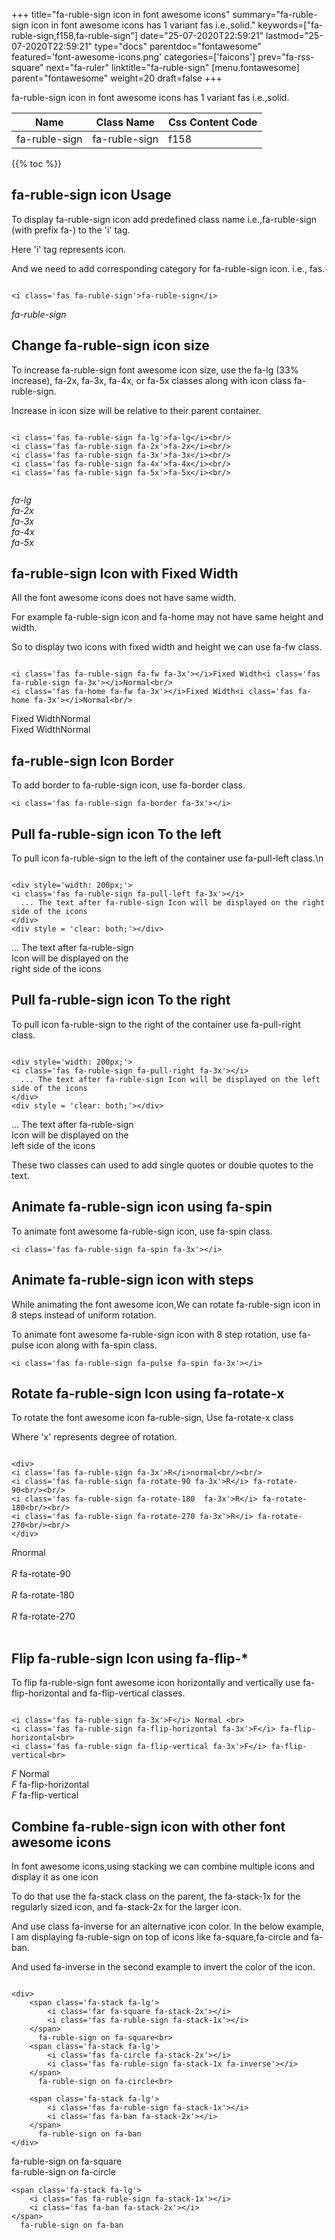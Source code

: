 +++
title="fa-ruble-sign icon in font awesome icons"
summary="fa-ruble-sign icon in font awesome icons has 1 variant fas i.e.,solid."
keywords=["fa-ruble-sign,f158,fa-ruble-sign"]
date="25-07-2020T22:59:21"
lastmod="25-07-2020T22:59:21"
type="docs"
parentdoc="fontawesome"
featured='font-awesome-icons.png'
categories=['faicons']
prev="fa-rss-square"
next="fa-ruler"
linktitle="fa-ruble-sign"
[menu.fontawesome]
parent="fontawesome"
weight=20
draft=false
+++


fa-ruble-sign icon in font awesome icons has 1 variant fas i.e.,solid.

<div class='table-responsive'><table class='table'><thead><tr><th>Name</th><th>Class Name</th><th>Css Content Code</th></tr></thead><tbody><tr><td>fa-ruble-sign</td><td>fa-ruble-sign</td><td>f158</td></tr></tbody></table></div>


{{% toc %}}


## fa-ruble-sign icon Usage

To display fa-ruble-sign icon add predefined class name i.e.,fa-ruble-sign (with prefix fa-) to the 'i' tag.

Here 'i' tag represents icon.

And we need to add corresponding category for fa-ruble-sign icon. i.e., fas.


```

<i class='fas fa-ruble-sign'>fa-ruble-sign</i>
```

<i class='fas fa-ruble-sign'>fa-ruble-sign</i>




## Change fa-ruble-sign icon size
To increase fa-ruble-sign font awesome icon size, use the fa-lg (33% increase), fa-2x, fa-3x, fa-4x, or fa-5x classes along with icon class fa-ruble-sign.

Increase in icon size will be relative to their parent container. 

```

<i class='fas fa-ruble-sign fa-lg'>fa-lg</i><br/>
<i class='fas fa-ruble-sign fa-2x'>fa-2x</i><br/>
<i class='fas fa-ruble-sign fa-3x'>fa-3x</i><br/>
<i class='fas fa-ruble-sign fa-4x'>fa-4x</i><br/>
<i class='fas fa-ruble-sign fa-5x'>fa-5x</i><br/>
            
```

<i class='fas fa-ruble-sign fa-lg'>fa-lg</i><br/>
<i class='fas fa-ruble-sign fa-2x'>fa-2x</i><br/>
<i class='fas fa-ruble-sign fa-3x'>fa-3x</i><br/>
<i class='fas fa-ruble-sign fa-4x'>fa-4x</i><br/>
<i class='fas fa-ruble-sign fa-5x'>fa-5x</i><br/>
            



## fa-ruble-sign Icon with Fixed Width 

All the font awesome icons does not have same width.

For example fa-ruble-sign icon and fa-home may not have same height and width.

So to display two icons with fixed width and height we can use fa-fw class.


```

<i class='fas fa-ruble-sign fa-fw fa-3x'></i>Fixed Width<i class='fas fa-ruble-sign fa-3x'></i>Normal<br/>
<i class='fas fa-home fa-fw fa-3x'></i>Fixed Width<i class='fas fa-home fa-3x'></i>Normal<br/>
```

<i class='fas fa-ruble-sign fa-fw fa-3x'></i>Fixed Width<i class='fas fa-ruble-sign fa-3x'></i>Normal<br/>
<i class='fas fa-home fa-fw fa-3x'></i>Fixed Width<i class='fas fa-home fa-3x'></i>Normal<br/>



## fa-ruble-sign Icon Border 

To add border to fa-ruble-sign icon, use fa-border class.


```
<i class='fas fa-ruble-sign fa-border fa-3x'></i>

```
<i class='fas fa-ruble-sign fa-border fa-3x'></i>





## Pull fa-ruble-sign icon To the left

To pull icon fa-ruble-sign to the left of the container use fa-pull-left class.\n

```

<div style='width: 200px;'>
<i class='fas fa-ruble-sign fa-pull-left fa-3x'></i>
  ... The text after fa-ruble-sign Icon will be displayed on the right side of the icons
</div>
<div style = 'clear: both;'></div>
```

<div style='width: 200px;'>
<i class='fas fa-ruble-sign fa-pull-left fa-3x'></i>
  ... The text after fa-ruble-sign Icon will be displayed on the right side of the icons
</div>
<div style = 'clear: both;'></div>




## Pull fa-ruble-sign icon To the right
To pull icon fa-ruble-sign to the right of the container use fa-pull-right class.

```

<div style='width: 200px;'>
<i class='fas fa-ruble-sign fa-pull-right fa-3x'></i>
  ... The text after fa-ruble-sign Icon will be displayed on the left side of the icons
</div>
<div style = 'clear: both;'></div>
```

<div style='width: 200px;'>
<i class='fas fa-ruble-sign fa-pull-right fa-3x'></i>
  ... The text after fa-ruble-sign Icon will be displayed on the left side of the icons
</div>
<div style = 'clear: both;'></div>

These two classes can used to add single quotes or double quotes to the text.


## Animate fa-ruble-sign icon using fa-spin
To animate font awesome fa-ruble-sign icon, use fa-spin class.

```
<i class='fas fa-ruble-sign fa-spin fa-3x'></i>
```
<i class='fas fa-ruble-sign fa-spin fa-3x'></i>




## Animate fa-ruble-sign icon with steps
While animating the font awesome icon,We can rotate fa-ruble-sign icon in 8 steps instead of uniform rotation.

To animate font awesome fa-ruble-sign icon with 8 step rotation, use fa-pulse icon along with fa-spin class.


```
<i class='fas fa-ruble-sign fa-pulse fa-spin fa-3x'></i>

```
<i class='fas fa-ruble-sign fa-pulse fa-spin fa-3x'></i>





## Rotate fa-ruble-sign Icon using fa-rotate-x
To rotate the font awesome icon fa-ruble-sign, Use fa-rotate-x class

Where 'x' represents degree of rotation.


```

<div>
<i class='fas fa-ruble-sign fa-3x'>R</i>normal<br/><br/>
<i class='fas fa-ruble-sign fa-rotate-90 fa-3x'>R</i> fa-rotate-90<br/><br/> 
<i class='fas fa-ruble-sign fa-rotate-180  fa-3x'>R</i> fa-rotate-180<br/><br/> 
<i class='fas fa-ruble-sign fa-rotate-270 fa-3x'>R</i> fa-rotate-270<br/><br/>
</div>
```

<div>
<i class='fas fa-ruble-sign fa-3x'>R</i>normal<br/><br/>
<i class='fas fa-ruble-sign fa-rotate-90 fa-3x'>R</i> fa-rotate-90<br/><br/> 
<i class='fas fa-ruble-sign fa-rotate-180  fa-3x'>R</i> fa-rotate-180<br/><br/> 
<i class='fas fa-ruble-sign fa-rotate-270 fa-3x'>R</i> fa-rotate-270<br/><br/>
</div>




## Flip fa-ruble-sign Icon using fa-flip-*
To flip fa-ruble-sign font awesome icon horizontally and vertically use fa-flip-horizontal and fa-flip-vertical classes. 

```

<i class='fas fa-ruble-sign fa-3x'>F</i> Normal <br>
<i class='fas fa-ruble-sign fa-flip-horizontal fa-3x'>F</i> fa-flip-horizontal<br>
<i class='fas fa-ruble-sign fa-flip-vertical fa-3x'>F</i> fa-flip-vertical<br>
```

<i class='fas fa-ruble-sign fa-3x'>F</i> Normal <br>
<i class='fas fa-ruble-sign fa-flip-horizontal fa-3x'>F</i> fa-flip-horizontal<br>
<i class='fas fa-ruble-sign fa-flip-vertical fa-3x'>F</i> fa-flip-vertical<br>




## Combine fa-ruble-sign icon with other font awesome icons
In font awesome icons,using stacking we can combine multiple icons and display it as one icon 

To do that use the fa-stack class on the parent, the fa-stack-1x for the regularly sized icon, and fa-stack-2x for the larger icon.

And use class fa-inverse for an alternative icon color. 
In the below example, I am displaying fa-ruble-sign on top of icons like fa-square,fa-circle and fa-ban.

And used fa-inverse in the second example to invert the color of the icon.

```

<div>
    <span class='fa-stack fa-lg'>
        <i class='far fa-square fa-stack-2x'></i>
        <i class='fas fa-ruble-sign fa-stack-1x'></i>
    </span>
      fa-ruble-sign on fa-square<br>
    <span class='fa-stack fa-lg'>
        <i class='fas fa-circle fa-stack-2x'></i>
        <i class='fas fa-ruble-sign fa-stack-1x fa-inverse'></i>
    </span>
      fa-ruble-sign on fa-circle<br>

    <span class='fa-stack fa-lg'>
        <i class='fas fa-ruble-sign fa-stack-1x'></i>
        <i class='fas fa-ban fa-stack-2x'></i>
    </span>
      fa-ruble-sign on fa-ban
</div>
```

<div>
    <span class='fa-stack fa-lg'>
        <i class='far fa-square fa-stack-2x'></i>
        <i class='fas fa-ruble-sign fa-stack-1x'></i>
    </span>
      fa-ruble-sign on fa-square<br>
    <span class='fa-stack fa-lg'>
        <i class='fas fa-circle fa-stack-2x'></i>
        <i class='fas fa-ruble-sign fa-stack-1x fa-inverse'></i>
    </span>
      fa-ruble-sign on fa-circle<br>

    <span class='fa-stack fa-lg'>
        <i class='fas fa-ruble-sign fa-stack-1x'></i>
        <i class='fas fa-ban fa-stack-2x'></i>
    </span>
      fa-ruble-sign on fa-ban
</div>






